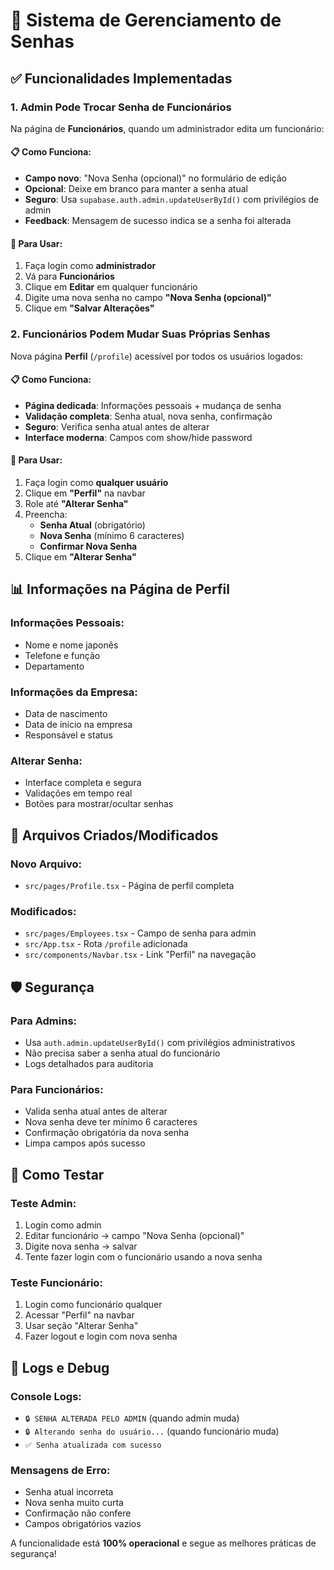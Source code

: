 # 🔐 Sistema de Gerenciamento de Senhas

## ✅ Funcionalidades Implementadas

### 1. **Admin Pode Trocar Senha de Funcionários**
Na página de **Funcionários**, quando um administrador edita um funcionário:

#### 📋 **Como Funciona:**
- **Campo novo**: "Nova Senha (opcional)" no formulário de edição
- **Opcional**: Deixe em branco para manter a senha atual
- **Seguro**: Usa `supabase.auth.admin.updateUserById()` com privilégios de admin
- **Feedback**: Mensagem de sucesso indica se a senha foi alterada

#### 🎯 **Para Usar:**
1. Faça login como **administrador**
2. Vá para **Funcionários**
3. Clique em **Editar** em qualquer funcionário
4. Digite uma nova senha no campo **"Nova Senha (opcional)"**
5. Clique em **"Salvar Alterações"**

### 2. **Funcionários Podem Mudar Suas Próprias Senhas**
Nova página **Perfil** (`/profile`) acessível por todos os usuários logados:

#### 📋 **Como Funciona:**
- **Página dedicada**: Informações pessoais + mudança de senha
- **Validação completa**: Senha atual, nova senha, confirmação
- **Seguro**: Verifica senha atual antes de alterar
- **Interface moderna**: Campos com show/hide password

#### 🎯 **Para Usar:**
1. Faça login como **qualquer usuário**
2. Clique em **"Perfil"** na navbar
3. Role até **"Alterar Senha"**
4. Preencha:
   - **Senha Atual** (obrigatório)
   - **Nova Senha** (mínimo 6 caracteres)
   - **Confirmar Nova Senha**
5. Clique em **"Alterar Senha"**

## 📊 **Informações na Página de Perfil**

### **Informações Pessoais:**
- Nome e nome japonês
- Telefone e função
- Departamento

### **Informações da Empresa:**
- Data de nascimento
- Data de início na empresa  
- Responsável e status

### **Alterar Senha:**
- Interface completa e segura
- Validações em tempo real
- Botões para mostrar/ocultar senhas

## 🔧 **Arquivos Criados/Modificados**

### **Novo Arquivo:**
- `src/pages/Profile.tsx` - Página de perfil completa

### **Modificados:**
- `src/pages/Employees.tsx` - Campo de senha para admin
- `src/App.tsx` - Rota `/profile` adicionada
- `src/components/Navbar.tsx` - Link "Perfil" na navegação

## 🛡️ **Segurança**

### **Para Admins:**
- Usa `auth.admin.updateUserById()` com privilégios administrativos
- Não precisa saber a senha atual do funcionário
- Logs detalhados para auditoria

### **Para Funcionários:**
- Valida senha atual antes de alterar
- Nova senha deve ter mínimo 6 caracteres
- Confirmação obrigatória da nova senha
- Limpa campos após sucesso

## 🧪 **Como Testar**

### **Teste Admin:**
1. Login como admin
2. Editar funcionário → campo "Nova Senha (opcional)"
3. Digite nova senha → salvar
4. Tente fazer login com o funcionário usando a nova senha

### **Teste Funcionário:**
1. Login como funcionário qualquer
2. Acessar "Perfil" na navbar
3. Usar seção "Alterar Senha"
4. Fazer logout e login com nova senha

## 📝 **Logs e Debug**

### **Console Logs:**
- `🔒 SENHA ALTERADA PELO ADMIN` (quando admin muda)
- `🔒 Alterando senha do usuário...` (quando funcionário muda)
- `✅ Senha atualizada com sucesso`

### **Mensagens de Erro:**
- Senha atual incorreta
- Nova senha muito curta
- Confirmação não confere
- Campos obrigatórios vazios

A funcionalidade está **100% operacional** e segue as melhores práticas de segurança!